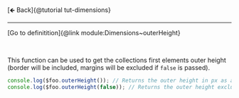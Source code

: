 [🡸 Back]{@tutorial tut-dimensions}
___

[Go to definitition]{@link module:Dimensions~outerHeight}

&nbsp;

This function can be used to get the collections first elements outer height (border will be included, margins will be excluded if `false` is passed).

```js
console.log($foo.outerHeight()); // Returns the outer height in px as a number (e.g. 300)
console.log($foo.outerHeight(false)); // Returns the outer height excluding the height of margins
```
